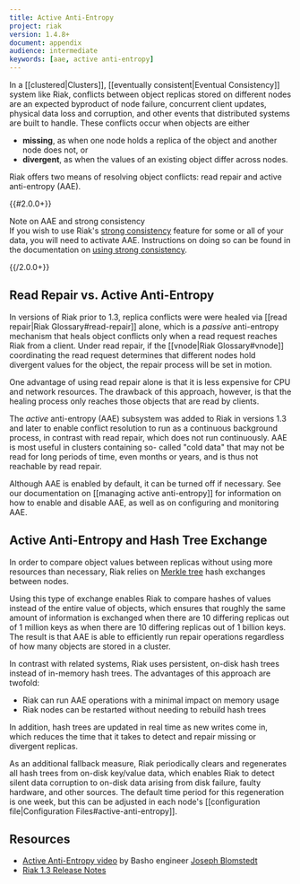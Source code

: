 ```yaml
---
title: Active Anti-Entropy
project: riak
version: 1.4.8+
document: appendix
audience: intermediate
keywords: [aae, active anti-entropy]
---
```


In a [[clustered|Clusters]], [[eventually consistent|Eventual
Consistency]] system like Riak, conflicts between object replicas stored
on different nodes are an expected byproduct of node failure, concurrent
client updates, physical data loss and corruption, and other events that
distributed systems are built to handle. These conflicts occur when
objects are either

* **missing**, as when one node holds a replica of the object and another node does not, or
* **divergent**, as when the values of an existing object differ across nodes.

Riak offers two means of resolving object conflicts: read repair and
active anti-entropy (AAE).

{{#2.0.0+}}

<div class="note">
<div class="title">Note on AAE and strong consistency</div>
If you wish to use Riak's <a href="/riak/dev/advanced/strong-consistency">strong consistency</a>
feature for some or all of your data, you will need to activate AAE.
Instructions on doing so can be found in the documentation on
<a href="/riak/dev/advanced/strong-consistency">using strong consistency</a>.
</div>

{{/2.0.0+}}

## Read Repair vs. Active Anti-Entropy

In versions of Riak prior to 1.3, replica conflicts were were healed via
[[read repair|Riak Glossary#read-repair]] alone, which is a _passive_
anti-entropy mechanism that heals object conflicts only when a read
request reaches Riak from a client. Under read repair, if the
[[vnode|Riak Glossary#vnode]] coordinating the read request determines
that different nodes hold divergent values for the object, the repair
process will be set in motion.

One advantage of using read repair alone is that it is less expensive
for CPU and network resources. The drawback of this approach, however,
is that the healing process only reaches those objects that are read by
clients.

The _active_ anti-entropy (AAE) subsystem was added to Riak in
versions 1.3 and later to enable conflict resolution to run as a
continuous background process, in contrast with read repair, which does
not run continuously. AAE is most useful in clusters containing so-
called "cold data" that may not be read for long periods of time, even
months or years, and is thus not reachable by read repair.

Although AAE is enabled by default, it can be turned off if necessary.
See our documentation on [[managing active anti-entropy]] for
information on how to enable and disable AAE, as well as on configuring
and monitoring AAE.

## Active Anti-Entropy and Hash Tree Exchange

In order to compare object values between replicas without using more
resources than necessary, Riak relies on [Merkle tree](http://en.wikipedia.org/wiki/Merkle_tree)
hash exchanges between nodes.

Using this type of exchange enables Riak to compare hashes of values
instead of the entire value of objects, which ensures that roughly the
same amount of information is exchanged when there are 10 differing
replicas out of 1 million keys as when there are 10 differing replicas
out of 1 billion keys. The result is that AAE is able to efficiently run
repair operations regardless of how many objects are stored in a cluster.

In contrast with related systems, Riak uses persistent, on-disk hash
trees instead of in-memory hash trees. The advantages of this approach
are twofold:

* Riak can run AAE operations with a minimal impact on memory usage
* Riak nodes can be restarted without needing to rebuild hash trees

In addition, hash trees are updated in real time as new writes come in,
which reduces the time that it takes to detect and repair missing or
divergent replicas.

As an additional fallback measure, Riak periodically clears and
regenerates all hash trees from on-disk key/value data, which enables
Riak to detect silent data corruption to on-disk data arising from disk
failure, faulty hardware, and other sources. The default time period for
this regeneration is one week, but this can be adjusted in each node's
[[configuration file|Configuration Files#active-anti-entropy]].

## Resources

* [Active Anti-Entropy video](http://coffee.jtuple.com/video/AAE.html) by Basho engineer [Joseph Blomstedt](https://github.com/jtuple)
* [Riak 1.3 Release Notes](https://github.com/basho/riak/blob/1.3/RELEASE-NOTES.md#active-anti-entropy)
